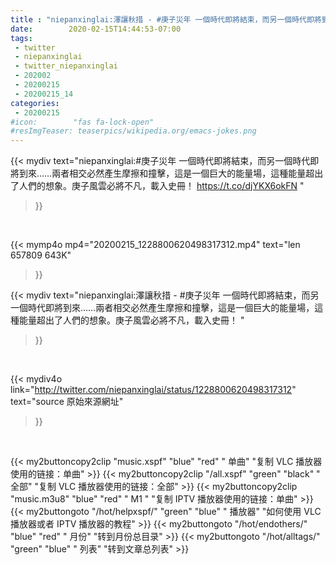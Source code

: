 ```yaml
---
title : "niepanxinglai:澤讓秋措 - #庚子災年 一個時代即將結束，而另一個時代即將到來……兩者相交必然產生摩擦和撞擊，這是一個巨大的能量場，這種能量超出了人們的想象。庚子風雲必將不凡，載入史冊！ "
date:        2020-02-15T14:44:53-07:00
tags:
 - twitter
 - niepanxinglai
 - twitter_niepanxinglai
 - 202002
 - 20200215
 - 20200215_14
categories:
 - 20200215
#icon:        "fas fa-lock-open"
#resImgTeaser: teaserpics/wikipedia.org/emacs-jokes.png
---
```


{{< mydiv text="niepanxinglai:#庚子災年 一個時代即將結束，而另一個時代即將到來……兩者相交必然產生摩擦和撞擊，這是一個巨大的能量場，這種能量超出了人們的想象。庚子風雲必將不凡，載入史冊！ https://t.co/djYKX6okFN "
>}}
<br>


{{< mymp4o mp4="20200215_1228800620498317312.mp4"
text="len 657809    643K"
>}}


{{< mydiv text="niepanxinglai:澤讓秋措 - #庚子災年 一個時代即將結束，而另一個時代即將到來……兩者相交必然產生摩擦和撞擊，這是一個巨大的能量場，這種能量超出了人們的想象。庚子風雲必將不凡，載入史冊！ "
>}}
<br>

{{< mydiv4o link="http://twitter.com/niepanxinglai/status/1228800620498317312"
text="source 原始來源網址"
>}}


<br>



{{< my2buttoncopy2clip "music.xspf"        "blue"   "red"    " 单曲"  "复制 VLC 播放器使用的链接：单曲" >}} {{< my2buttoncopy2clip "/all.xspf"         "green"  "black"  " 全部"  "复制 VLC 播放器使用的链接：全部" >}} {{< my2buttoncopy2clip "music.m3u8"        "blue"   "red"    " M1 "    "复制 IPTV 播放器使用的链接：单曲" >}} {{< my2buttongoto      "/hot/helpxspf/"    "green"  "blue"   " 播放器" "如何使用 VLC 播放器或者 IPTV 播放器的教程" >}} {{< my2buttongoto      "/hot/endothers/"   "blue"   "red"    " 月份"   "转到月份总目录" >}} {{< my2buttongoto      "/hot/alltags/"     "green"  "blue"   " 列表"   "转到文章总列表" >}} 
